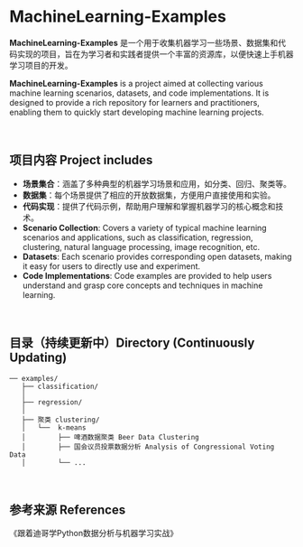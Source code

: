 # MachineLearning-Examples

**MachineLearning-Examples** 是一个用于收集机器学习一些场景、数据集和代码实现的项目，旨在为学习者和实践者提供一个丰富的资源库，以便快速上手机器学习项目的开发。

**MachineLearning-Examples** is a project aimed at collecting various machine learning scenarios, datasets, and code implementations. It is designed to provide a rich repository for learners and practitioners, enabling them to quickly start developing machine learning projects.

<br/>

## 项目内容 Project includes

- **场景集合**：涵盖了多种典型的机器学习场景和应用，如分类、回归、聚类等。
- **数据集**：每个场景提供了相应的开放数据集，方便用户直接使用和实验。
- **代码实现**：提供了代码示例，帮助用户理解和掌握机器学习的核心概念和技术。
- **Scenario Collection**: Covers a variety of typical machine learning scenarios and applications, such as classification, regression, clustering, natural language processing, image recognition, etc.
- **Datasets**: Each scenario provides corresponding open datasets, making it easy for users to directly use and experiment.
- **Code Implementations**: Code examples are provided to help users understand and grasp core concepts and techniques in machine learning.

<br/>

## 目录（持续更新中）Directory (Continuously Updating)

```
── examples/           
   ├── classification/ 
   │                   
   ├── regression/     
   │
   ├── 聚类 clustering/     
   │   └──  k-means
   │        ├── 啤酒数据聚类 Beer Data Clustering
   │        ├── 国会议员投票数据分析 Analysis of Congressional Voting Data
   │        └── ... 
```

<br/>

## 参考来源 References
《跟着迪哥学Python数据分析与机器学习实战》

